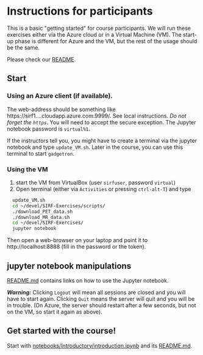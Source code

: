 # Instructions for participants

This is a basic "getting started" for course participants. We will run these
exercises either via the Azure cloud or in a Virtual Machine (VM). The start-up phase is different for Azure and the VM, but the rest of the usage should be the same.

Please check our [README](README.md).


## Start

### Using an Azure client (if available). 

The web-address should be something like https://sirf1....cloudapp.azure.com:9999/. See local instructions.
*Do not forget the `https`*. You will need to accept the secure exception. The Jupyter notebook password is `virtual%1`.

If the instructors tell you, you might have to create a terminal via the jupyter notebook and type `update_VM.sh`.
Later in the course, you can use this terminal to start `gadgetron`.

### Using the VM

1. start the VM from VirtualBox (user `sirfuser`, password `virtual`)
2. Open terminal (either via `Activities` or pressing `ctrl-alt-T`) and type
```bash
  update_VM.sh
  cd ~/devel/SIRF-Exercises/scripts/
  ./download_PET_data.sh
  ./download_MR_data.sh
  cd ~/devel/SIRF-Exercises/
  jupyter notebook
```
Then open a web-browser on your laptop and point it to http://localhost:8888 (fill in the password or the token).


## jupyter notebook manipulations

[README.md](README.md) contains links on how to use the Jupyter notebook.

***Warning:*** Clicking `Logout` will mean all sessions are closed and you will have to start again. Clicking 
`Quit` means the server will quit and you will be in trouble. (On Azure, the server should restart after a few seconds,
but not on the VM, so start it again as above).

## Get started with the course!
Start with [notebooks/Introductory/introduction.ipynb](notebooks/Introductory/introduction.ipynb) and its [README.md](notebooks/Introductory/README.md).




